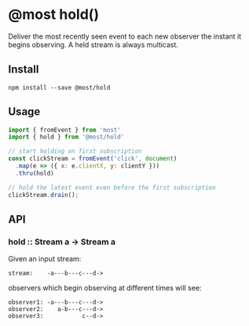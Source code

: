# @most hold()

Deliver the most recently seen event to each new observer the instant it begins observing.  A held stream is always multicast.

## Install

`npm install --save @most/hold`

## Usage

```js
import { fromEvent } from 'most'
import { hold } from '@most/hold'

// start holding on first subscription
const clickStream = fromEvent('click', document)
  .map(e => ({ x: e.clientX, y: clientY }))
  .thru(hold)

// hold the latest event even before the first subscription
clickStream.drain();
```

## API

### hold :: Stream a &rarr; Stream a

Given an input stream:

```
stream:    -a---b---c---d->
```

observers which begin observing at different times will see:

```
observer1: -a---b---c---d->
observer2:    a-b---c---d->
observer3:           c--d->
```
